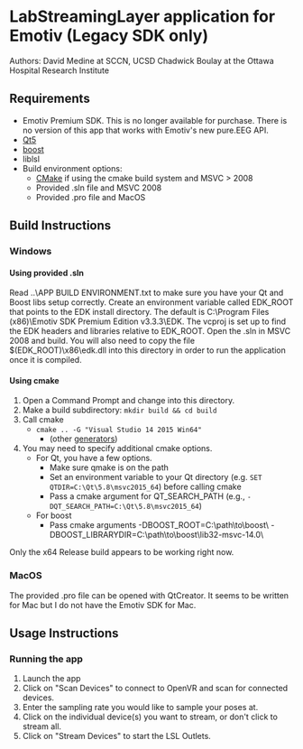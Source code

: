 # LabStreamingLayer application for Emotiv (Legacy SDK only)

Authors:
David Medine at SCCN, UCSD
Chadwick Boulay at the Ottawa Hospital Research Institute

## Requirements

* Emotiv Premium SDK. This is no longer available for purchase. There is no version of this app that works with Emotiv's new pure.EEG API.
* [Qt5](https://www.qt.io/download-open-source/)
* [boost](https://sourceforge.net/projects/boost/files/boost-binaries/)
* liblsl
* Build environment options:
    * [CMake](https://cmake.org/download/) if using the cmake build system and MSVC > 2008
    * Provided .sln file and MSVC 2008
    * Provided .pro file and MacOS

## Build Instructions

### Windows

#### Using provided .sln

Read ..\APP BUILD ENVIRONMENT.txt to make sure you have your Qt and Boost libs setup correctly.
Create an environment variable called EDK_ROOT that points to the EDK install directory.
The default is C:\Program Files (x86)\Emotiv SDK Premium Edition v3.3.3\EDK.
The vcproj is set up to find the EDK headers and libraries relative to EDK_ROOT.
Open the .sln in MSVC 2008 and build.
You will also need to copy the file $(EDK_ROOT)\x86\edk.dll into this directory in order to run the application once it is compiled.

#### Using cmake

1. Open a Command Prompt and change into this directory.
1. Make a build subdirectory: `mkdir build && cd build`
1. Call cmake
    * `cmake .. -G "Visual Studio 14 2015 Win64"`
        * (other [generators](https://cmake.org/cmake/help/latest/manual/cmake-generators.7.html#visual-studio-generators))
1. You may need to specify additional cmake options.
    * For Qt, you have a few options.
        * Make sure qmake is on the path
        * Set an environment variable to your Qt directory (e.g. `SET QTDIR=C:\Qt\5.8\msvc2015_64`) before calling cmake
        * Pass a cmake argument for QT_SEARCH_PATH (e.g., `-DQT_SEARCH_PATH=C:\Qt\5.8\msvc2015_64`)
    * For boost
        * Pass cmake arguments -DBOOST_ROOT=C:\path\to\boost\ -DBOOST_LIBRARYDIR=C:\path\to\boost\lib32-msvc-14.0\

Only the x64 Release build appears to be working right now.

### MacOS

The provided .pro file can be opened with QtCreator.
It seems to be written for Mac but I do not have the Emotiv SDK for Mac.

## Usage Instructions

### Running the app

1. Launch the app
1. Click on "Scan Devices" to connect to OpenVR and scan for connected devices.
1. Enter the sampling rate you would like to sample your poses at.
1. Click on the individual device(s) you want to stream, or don't click to stream all.
1. Click on "Stream Devices" to start the LSL Outlets.